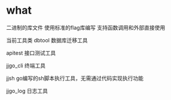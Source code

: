 # what
二进制的库文件
使用标准的flag库编写
支持函数调用和外部直接使用

当前工具类
dbtool 数据库迁移工具

apitest 接口测试工具

jjgo_cli 终端工具

jjsh go编写的sh脚本执行工具，无需通过代码实现执行功能

jjgo_log 日志工具